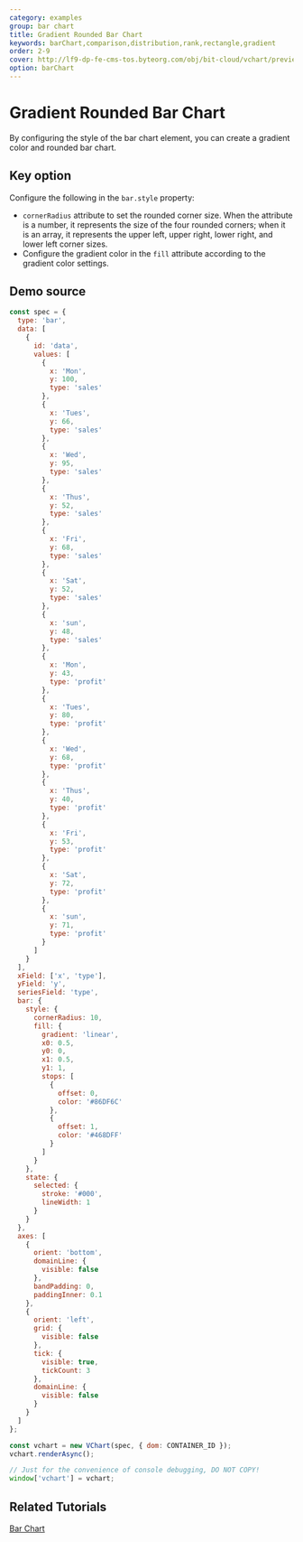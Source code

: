 ```yaml
---
category: examples
group: bar chart
title: Gradient Rounded Bar Chart
keywords: barChart,comparison,distribution,rank,rectangle,gradient
order: 2-9
cover: http://lf9-dp-fe-cms-tos.byteorg.com/obj/bit-cloud/vchart/preview/bar-chart/gradient-column.png
option: barChart
---
```


# Gradient Rounded Bar Chart

By configuring the style of the bar chart element, you can create a gradient color and rounded bar chart.

## Key option

Configure the following in the `bar.style` property:

- `cornerRadius` attribute to set the rounded corner size. When the attribute is a number, it represents the size of the four rounded corners; when it is an array, it represents the upper left, upper right, lower right, and lower left corner sizes.
- Configure the gradient color in the `fill` attribute according to the gradient color settings.

## Demo source

```javascript livedemo
const spec = {
  type: 'bar',
  data: [
    {
      id: 'data',
      values: [
        {
          x: 'Mon',
          y: 100,
          type: 'sales'
        },
        {
          x: 'Tues',
          y: 66,
          type: 'sales'
        },
        {
          x: 'Wed',
          y: 95,
          type: 'sales'
        },
        {
          x: 'Thus',
          y: 52,
          type: 'sales'
        },
        {
          x: 'Fri',
          y: 68,
          type: 'sales'
        },
        {
          x: 'Sat',
          y: 52,
          type: 'sales'
        },
        {
          x: 'sun',
          y: 48,
          type: 'sales'
        },
        {
          x: 'Mon',
          y: 43,
          type: 'profit'
        },
        {
          x: 'Tues',
          y: 80,
          type: 'profit'
        },
        {
          x: 'Wed',
          y: 68,
          type: 'profit'
        },
        {
          x: 'Thus',
          y: 40,
          type: 'profit'
        },
        {
          x: 'Fri',
          y: 53,
          type: 'profit'
        },
        {
          x: 'Sat',
          y: 72,
          type: 'profit'
        },
        {
          x: 'sun',
          y: 71,
          type: 'profit'
        }
      ]
    }
  ],
  xField: ['x', 'type'],
  yField: 'y',
  seriesField: 'type',
  bar: {
    style: {
      cornerRadius: 10,
      fill: {
        gradient: 'linear',
        x0: 0.5,
        y0: 0,
        x1: 0.5,
        y1: 1,
        stops: [
          {
            offset: 0,
            color: '#86DF6C'
          },
          {
            offset: 1,
            color: '#468DFF'
          }
        ]
      }
    },
    state: {
      selected: {
        stroke: '#000',
        lineWidth: 1
      }
    }
  },
  axes: [
    {
      orient: 'bottom',
      domainLine: {
        visible: false
      },
      bandPadding: 0,
      paddingInner: 0.1
    },
    {
      orient: 'left',
      grid: {
        visible: false
      },
      tick: {
        visible: true,
        tickCount: 3
      },
      domainLine: {
        visible: false
      }
    }
  ]
};

const vchart = new VChart(spec, { dom: CONTAINER_ID });
vchart.renderAsync();

// Just for the convenience of console debugging, DO NOT COPY!
window['vchart'] = vchart;
```

## Related Tutorials

[Bar Chart](link)

